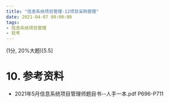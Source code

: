 ```yaml
---
title: "信息系统项目管理-12项目采购管理"
date: 2021-04-07 00:00:00
tags:
- 信息系统项目管理
- 软考
---
```


(1分, 20%大题)[5.5]



# 10. 参考资料

+ 2021年5月信息系统项目管理师题目书--人手一本.pdf P696-P711

